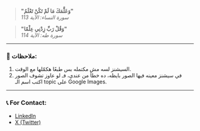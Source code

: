 > **"وَعَلَّمَكَ مَا لَمْ تَكُنْ تَعْلَمُ"**  
> _سورة النساء: الآية 113_

> **"وَقُلْ رَبِّ زِدْنِي عِلْمًا"**  
> _سورة طه: الآية 114_

---

### 📌 ملاحظات:
1. السيشنز لسه مش مكتمله بس طبعًا هكمّلها مع الوقت.
2. في سيشنز معينه فيها الصور بايظه، ده خطأ من عندي، فـ لو عاوز تشوف الصور اكتب اسم الـ topic على Google Images.

---

### 📞 For Contact:
- [LinkedIn](https://www.linkedin.com/in/muhammed-tantawy-484441218/)
- [X (Twitter)](https://x.com/tantawix?t=cdFc5AdE9aG5JCwfBv8aIQ&s=01)